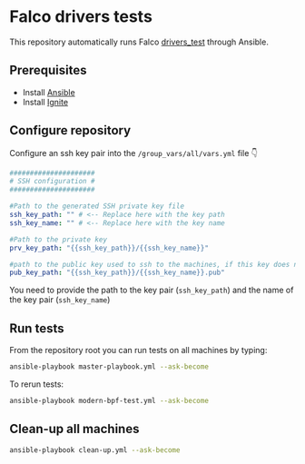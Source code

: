 # Falco drivers tests

This repository automatically runs Falco [drivers_test](https://github.com/falcosecurity/libs/tree/master/test/drivers) through Ansible.

## Prerequisites

* Install [Ansible](https://docs.ansible.com/ansible/latest/installation_guide/intro_installation.html)
* Install [Ignite](https://ignite.readthedocs.io/en/stable/installation/)

## Configure repository

Configure an ssh key pair into the `/group_vars/all/vars.yml` file 👇

```yml
#####################
# SSH configuration #
#####################

#Path to the generated SSH private key file
ssh_key_path: "" # <-- Replace here with the key path
ssh_key_name: "" # <-- Replace here with the key name

#Path to the private key
prv_key_path: "{{ssh_key_path}}/{{ssh_key_name}}"

#path to the public key used to ssh to the machines, if this key does not exist then a new one is generated with the same name
pub_key_path: "{{ssh_key_path}}/{{ssh_key_name}}.pub"
```

You need to provide the path to the key pair (`ssh_key_path`) and the name of the key pair (`ssh_key_name`)

## Run tests

From the repository root you can run tests on all machines by typing:

```bash
ansible-playbook master-playbook.yml --ask-become 
```

To rerun tests:

```bash
ansible-playbook modern-bpf-test.yml --ask-become 
```

## Clean-up all machines

```bash
ansible-playbook clean-up.yml --ask-become
```
